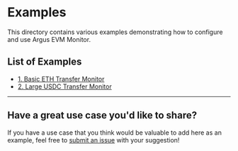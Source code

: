 # Examples

This directory contains various examples demonstrating how to configure and use Argus EVM Monitor.

## List of Examples

- [1. Basic ETH Transfer Monitor](./1_basic_eth_transfer/README.md)
- [2. Large USDC Transfer Monitor](./2_large_usdc_transfer/README.md)

---

## Have a great use case you'd like to share?

If you have a use case that you think would be valuable to add here as an example, feel free to [submit an issue](https://github.com/isSerge/argus-rs/issues/new/choose) with your suggestion!
